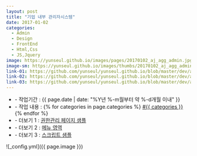 ```yaml
---
layout: post
title: "기업 내부 관리자시스템"
date: 2017-01-02
categories:
  - Admin
  - Design
  - FrontEnd
  - Html,Css
  - JS,Jquery
image: https://yunseul.github.io/images/pages/20170102_aj_agg_admin.jpg
image-sm: https://yunseul.github.io/images/thumbs/20170102_aj_agg_admin.jpg
link-01: https://github.com/yunseul/yunseul.github.io/blob/master/dev/aj_agg_amin_sample_page.jsp
link-02: https://github.com/yunseul/yunseul.github.io/blob/master/dev/aj_agg_amin_sample_menu.jsp
link-03: https://github.com/yunseul/yunseul.github.io/blob/master/dev/aj_agg_amin_sample_script.js
---
```


<ul class="inform">
	<li class="preview__date" itemprop="datePublished" datetime="{{ page.date | date_to_xmlschema }}">- 작업기간 : {{ page.date | date: "%Y년 %-m월부터 약 %-d개월 이내" }}</li>
	<li class="preview__catetory" itemprop="catetory">- 작업 내용 :
		{% for categories in page.categories %}
           <a href="/category/{{ categories }}/">#{{ categories }}</a>     
      	{% endfor %}</li>
    <li class="preview__link" itemprop="link">- 더보기 1 : <a href="{{ page.link-01 }}" target="_blank">권한관리 페이지 샘플</a></li>
    <li class="preview__link" itemprop="link">- 더보기 2 : <a href="{{ page.link-02 }}" target="_blank">메뉴 영역</a></li>    
    <li class="preview__link" itemprop="link">- 더보기 3 : <a href="{{ page.link-03 }}" target="_blank">스크립트 샘플</a></li>  	
</ul>

![_config.yml]({{ page.image }})


